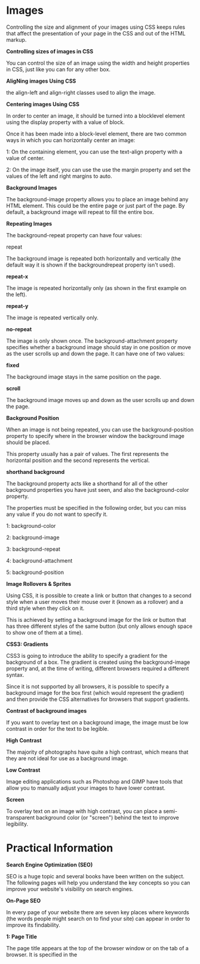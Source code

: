 # Images

Controlling the size and alignment of
your images using CSS keeps rules that
affect the presentation of your page in
the CSS and out of the HTML markup.

**Controlling sizes of images in CSS**

You can control the size of an
image using the width and
height properties in CSS, just
like you can for any other box.


**AligNing images Using CSS**

the
align-left and align-right
classes used to align the image.


**Centering images Using CSS**

In order to center an image, it
should be turned into a blocklevel element using the display
property with a value of block.

Once it has been made into a
block-level element, there are
two common ways in which you
can horizontally center an image:

1: On the containing element,
you can use the text-align
property with a value of center.

2: On the image itself, you can
use the use the margin property
and set the values of the left and
right margins to auto.



**Background Images**

The background-image
property allows you to place
an image behind any HTML
element. This could be the entire
page or just part of the page. By
default, a background image will
repeat to fill the entire box.



**Repeating Images**

The background-repeat
property can have four values:

repeat

The background image is
repeated both horizontally and
vertically (the default way it
is shown if the backgroundrepeat property isn't used).

**repeat-x**

The image is repeated
horizontally only (as shown in
the first example on the left).

**repeat-y**

The image is repeated vertically
only.

**no-repeat**

The image is only shown once.
The background-attachment
property specifies whether a
background image should stay in
one position or move as the user
scrolls up and down the page. It
can have one of two values:

**fixed**

The background image stays in
the same position on the page.

**scroll**

The background image moves
up and down as the user scrolls
up and down the page.


**Background Position**

When an image is not being
repeated, you can use the
background-position
property to specify where in the
browser window the background
image should be placed.


This property usually has a pair
of values. The first represents
the horizontal position and the
second represents the vertical.


**shorthand background**

The background property acts
like a shorthand for all of the
other background properties
you have just seen, and also the
background-color property.


The properties must be specified
in the following order, but you
can miss any value if you do not
want to specify it.


1: background-color

2: background-image

3: background-repeat

4: background-attachment

5: background-position


**Image Rollovers & Sprites**

Using CSS, it is possible to create
a link or button that changes to a
second style when a user moves
their mouse over it (known as a
rollover) and a third style when
they click on it.


This is achieved by setting a
background image for the link or
button that has three different
styles of the same button (but
only allows enough space to
show one of them at a time).


**CSS3: Gradients**

CSS3 is going to introduce the
ability to specify a gradient for
the background of a box. The
gradient is created using the
background-image property
and, at the time of writing,
different browsers required a
different syntax.


Since it is not supported by all
browsers, it is possible to specify
a background image for the box
first (which would represent the
gradient) and then provide the
CSS alternatives for browsers
that support gradients.



**Contrast of background images**

If you want to overlay text on a background image, the image must be low
contrast in order for the text to be legible.


**High Contrast**

The majority of photographs
have quite a high contrast, which
means that they are not ideal for
use as a background image.


**Low Contrast**

Image editing applications such
as Photoshop and GIMP have
tools that allow you to manually
adjust your images to have lower
contrast.


**Screen**

To overlay text on an image with
high contrast, you can place a
semi-transparent background
color (or "screen") behind the
text to improve legibility.


# Practical Information

**Search Engine Optimization (SEO)**

SEO is a huge topic and several books have been written on the subject.
The following pages will help you understand the key concepts so you can
improve your website's visibility on search engines.


**On-Page SEO**

In every page of your website there are seven key places where keywords
(the words people might search on to find your site) can appear in order
to improve its findability.


**1: Page Title**

The page title appears at the top
of the browser window or on the
tab of a browser. It is specified in
the <title> element which lives
inside the <head> element.


**2: URL / Web Address**

The name of the file is part of
the URL. Where possible, use
keywords in the file name.


**3: Headings**

If the keywords are in a heading
`<hn>` element then a search
engine will know that this page is
all about that subject and give it
greater weight than other text.

**4: Text**

Where possible, it helps to
repeat the keywords in the main
body of the text at least 2-3
times. Do not, however, over-use
these terms, because the text
must be easy for a human to
read.


**5: Link Text**

Use keywords in the text that
create links between pages
(rather than using generic
expressions such as "click here").


**6: Image Alt Text**

Search engines rely on you
providing accurate descriptions
of images in the alt text. This
will also help your images show
up in the results of image-based
searches.


**7: Page Descriptions**

The description also lives inside
the `<head>` element and is
specified using a `<meta>` tag.
It should be a sentence that
describes the content of the
page. (These are not shown in
the browser window but they
may be displayed in the results
pages of search engines.)


**How to Identify Keywords and Phrases**

Determining which keywords to use on your site can be one of the
hardest tasks when you start to think about SEO. Here are six steps that
will help you identify the right keywords and phrases for your site.


**1: Brainstorm**

List down the words that
someone might type into
Google to find your site. Be sure
to include the various topics,
products or services your site is
about.


**2: Organize**

Group the keywords into
separate lists for the different
sections or categories of your
website.

**3: Research**

There are several tools that let
you enter your keywords and
then they will suggest additional
keywords you might like to
consider, such as:
adwords.google.co.uk/
select/KeywordToolExternal
(When using this tool, select the
"exact match" option rather than
"broad match.")
www.wordtracker.com
www.keyworddiscovery.com
Once these tools have suggested
additional keywords, add the
relevant options to your lists.
(Keyword tools will most likely
suggest some terms that are
irrelevant so do omit any that do
not seem appropriate).




**4: Compare**

It is very unlikely that your
site will appear at the top of
the search results for every
keyword. This is especially true
for topics where there is a lot
of competition. The more sites
out there that have already been
optimized for a given keyword,
the harder it will be for you to
rise up the search results when
people search on that term.


**5: Refine**

Now you need to pick which
keywords you will focus on.
These should always be the ones
that are most relevant to each
section of your site.




**6: Map**

Now that you have a refined list
of keywords, you know which
have the most competition, and
which ones are most relevant,
it is time to start picking which
keywords you will use for each
page.


**Analytics: Learning about your Visitors**

As soon as people start coming to your site, you can start analyzing
how they found it, what they were looking at and at what point they are
leaving. One of the best tools for doing this is a free service offered by
Google called Google Analytics.

**Signing Up**

The Google Analytics service
relies on you signing up for an
account at:
www.google.com/analytics
The site will give you a piece of
tracking code which you need to
put on every page of your site.



**How it Works**

Every time someone loads a
page of your site, the tracking
code sends data to the Google
servers where it is stored.
Google then provides a webbased interface that allows you
to see how visitors use your site.




**The Tracking Code**

A tracking code is provided
by Google Analytics for each
website you are tracking. It
should appear just before the
closing `</head>` tag. The code
does not alter the appearance of
your web pages.





**How Many People Are Coming to Your Site?**


The overview page gives you a snapshot of the key information you are
likely to want to know. In particular, it tells you how many people are
coming to your site.


**Visits**

This is the number of times
people have come to your site. If
someone is inactive on your site
for 30 minutes and then looks at
another page on your site, it will
be counted as a new visit.


**Unique Visits**

This is the total number of
people who have visited your site
over the specified period. The
number of unique visits will be
lower than the number of visits
if people have been returning to
your site more than once in the
defined period.





**Page Views**

The total number of pages all
visitors have viewed on your site.

**Pages per Visit**

The average number of pages
each visitor has looked at on
your site per visit.

**Average Time on Site**

The average amount of time
each user has spent on the site
per visit.

**Date Selector**

Using the date selector in the top
right hand corner of the site, you
can change the period of time
the reports display. When you
log in, this is usually set to the
last month, but you can change
it to report on a specific time
period.

**Export**

The export link just above the
title that says "visitors overview"
allows you to export the
statistics on this page for other
applications such as Excel.


**What Are Your Visitors Looking At?**

The content link on the left-hand side allows
you to learn more about what the visitors are
looking at when they come to your site.


**Where Are Your Visitors Coming From?**

The traffic sources link on the left hand side
allows you to learn where your visitors are
coming from.



**Domain Names & Hosting**

In order to put your site on the web you will
need a domain name and web hosting.

**DOMAIN NAMES WEB** 

Your domain name is your web
address (e.g. google.com or bbc.
co.uk). There are many websites
that allow you to register domain
names. Usually you will have to
pay an annual fee to keep that
domain name.


**WEB HOSTING**

So that other people can see
your site, you will need to upload
it to a web server. Web servers
are special computers that are
constantly connected to the
Internet. They are specially set
up to serve web pages when
they are requested.


**FTP & Third Party Tools**

To transfer your code and images from your
computer to your hosting company, you use
something known as File Transfer Protocol.



















